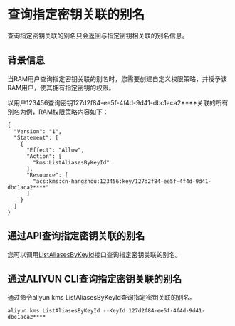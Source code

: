 # 查询指定密钥关联的别名

查询指定密钥关联的别名只会返回与指定密钥相关联的别名信息。

## 背景信息

当RAM用户查询指定密钥关联的别名时，您需要创建自定义权限策略，并授予该RAM用户，使其拥有指定密钥的权限。

以用户123456查询密钥127d2f84-ee5f-4f4d-9d41-dbc1aca2\*\*\*\*关联的所有别名为例，RAM权限策略内容如下：

```
{
  "Version": "1",
  "Statement": [
    {
      "Effect": "Allow",
      "Action": [
        "kms:ListAliasesByKeyId"
      ],
      "Resource": [
        "acs:kms:cn-hangzhou:123456:key/127d2f84-ee5f-4f4d-9d41-dbc1aca2****"
      ]
    }
  ]
}
```

## 通过API查询指定密钥关联的别名

您可以调用[ListAliasesByKeyId](/cn.zh-CN/API参考/密钥/ListAliasesByKeyId.md)接口查询指定密钥关联的别名。

## 通过ALIYUN CLI查询指定密钥关联的别名

通过命令aliyun kms ListAliasesByKeyId查询指定密钥关联的别名。

```
aliyun kms ListAliasesByKeyId --KeyId 127d2f84-ee5f-4f4d-9d41-dbc1aca2****
```

